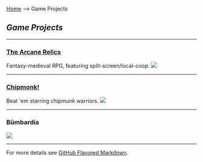 [Home](/) --> Game Projects
## _**Game Projects**_
---
### [The Arcane Relics](/The_Arcane_Relics)
Fantasy-medieval RPG, featuring split-screen/local-coop.
[<img src="https://media.indiedb.com/images/members/4/3265/3264780/profile/TAR_Icon_Banner.png"/>](/The_Arcane_Relics)

---

### [Chipmonk!](/Chipmonk)
Beat 'em starring chipmunk warriors.
[<img src="https://media.indiedb.com/images/presskit/1/2/1054/Chipmonk_Cover_Art_ReallyWide.1.png"/>](/Chipmonk)

---

### Bümbardia

<img src="https://media.indiedb.com/cache/images/games/1/33/32117/thumb_620x2000/JN_BumbardiaPromo_Lo.png"/>

---

For more details see [GitHub Flavored Markdown](https://guides.github.com/features/mastering-markdown/).
